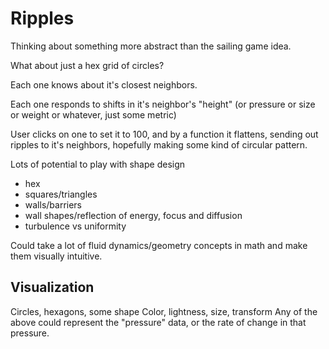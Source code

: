 # Ripples

Thinking about something more abstract than the sailing game idea.

What about just a hex grid of circles?

Each one knows about it's closest neighbors.

Each one responds to shifts in it's neighbor's "height" (or pressure or size or weight or whatever, just some metric)

User clicks on one to set it to 100, and by a function it flattens, sending out ripples to it's neighbors, hopefully making some kind of circular pattern.

Lots of potential to play with shape design

* hex
* squares/triangles
* walls/barriers
* wall shapes/reflection of energy, focus and diffusion
* turbulence vs uniformity

Could take a lot of fluid dynamics/geometry concepts in math and make them visually intuitive.

## Visualization

Circles, hexagons, some shape
Color, lightness, size, transform
Any of the above could represent the "pressure" data, or the rate of change in that pressure.
